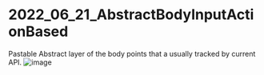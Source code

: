 # 2022_06_21_AbstractBodyInputActionBased
Pastable Abstract layer of the body points that a usually tracked by current API.
![image](https://user-images.githubusercontent.com/20149493/174685994-952b12bc-d96b-4b62-a4f9-523b09cae421.png)
